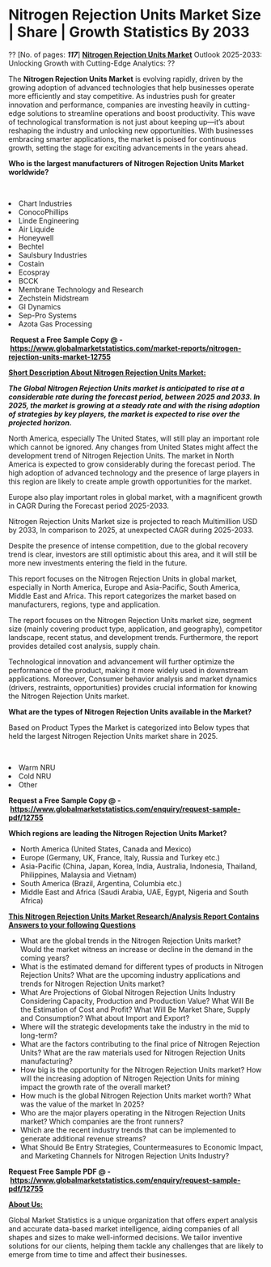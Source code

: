 <H1>Nitrogen Rejection Units Market Size | Share | Growth Statistics By 2033</H1><p>?? [No. of pages:&nbsp;<strong><em>117</em></strong>]&nbsp;<strong><a href="https://www.globalmarketstatistics.com/market-reports/nitrogen-rejection-units-market-12755">Nitrogen Rejection Units&nbsp;Market</a></strong>&nbsp;Outlook 2025-2033: Unlocking Growth with Cutting-Edge Analytics: ??</p><p>The <strong>Nitrogen Rejection Units Market</strong> is evolving rapidly, driven by the growing adoption of advanced technologies that help businesses operate more efficiently and stay competitive. As industries push for greater innovation and performance, companies are investing heavily in cutting-edge solutions to streamline operations and boost productivity. This wave of technological transformation is not just about keeping up&mdash;it&rsquo;s about reshaping the industry and unlocking new opportunities. With businesses embracing smarter applications, the market is poised for continuous growth, setting the stage for exciting advancements in the years ahead.</p><p><strong>Who is the largest manufacturers of Nitrogen Rejection Units Market worldwide?</strong></p><p>&nbsp;<li>Chart Industries<li> ConocoPhillips<li> Linde Engineering<li> Air Liquide<li> Honeywell<li> Bechtel<li> Saulsbury Industries<li> Costain<li> Ecospray<li> BCCK<li> Membrane Technology and Research<li> Zechstein Midstream<li> GI Dynamics<li> Sep-Pro Systems<li> Azota Gas Processing</p><p>&nbsp;<strong>Request a Free Sample Copy @ -&nbsp;<a href="https://www.globalmarketstatistics.com/market-reports/nitrogen-rejection-units-market-12755">https://www.globalmarketstatistics.com/market-reports/nitrogen-rejection-units-market-12755</a></strong></p><p><strong><u>Short Description About Nitrogen Rejection Units Market:</u></strong></p><p><strong><em>The Global Nitrogen Rejection Units market is anticipated to rise at a considerable rate during the forecast period, between 2025 and 2033. In 2025, the market is growing at a steady rate and with the rising adoption of strategies by key players, the market is expected to rise over the projected horizon.</em></strong></p><p>North America, especially The United States, will still play an important role which cannot be ignored. Any changes from United States might affect the development trend of Nitrogen Rejection Units. The market in North America is expected to grow considerably during the forecast period. The high adoption of advanced technology and the presence of large players in this region are likely to create ample growth opportunities for the market.</p><p>Europe also play important roles in global market, with a magnificent growth in CAGR During the Forecast period 2025-2033.</p><p>Nitrogen Rejection Units Market size is projected to reach Multimillion USD by 2033, In comparison to 2025, at unexpected CAGR during 2025-2033.</p><p>Despite the presence of intense competition, due to the global recovery trend is clear, investors are still optimistic about this area, and it will still be more new investments entering the field in the future.</p><p>This report focuses on the Nitrogen Rejection Units in global market, especially in North America, Europe and Asia-Pacific, South America, Middle East and Africa. This report categorizes the market based on manufacturers, regions, type and application.</p><p>The report focuses on the Nitrogen Rejection Units market size, segment size (mainly covering product type, application, and geography), competitor landscape, recent status, and development trends. Furthermore, the report provides detailed cost analysis, supply chain.</p><p>Technological innovation and advancement will further optimize the performance of the product, making it more widely used in downstream applications. Moreover, Consumer behavior analysis and market dynamics (drivers, restraints, opportunities) provides crucial information for knowing the Nitrogen Rejection Units market.</p><p><strong>What are the types of Nitrogen Rejection Units available in the Market?</strong></p><p>Based on Product Types the Market is categorized into Below types that held the largest Nitrogen Rejection Units market share in 2025.</p><p>&nbsp;<li>Warm NRU<li> Cold NRU<li> Other&nbsp;</p><p><strong>Request a Free Sample Copy @ -&nbsp;<a href="https://www.globalmarketstatistics.com/enquiry/request-sample-pdf/12755">https://www.globalmarketstatistics.com/enquiry/request-sample-pdf/12755</a></strong></p><p><strong>Which regions are leading the Nitrogen Rejection Units Market?</strong></p><ul><li>North America (United States, Canada and Mexico)</li><li>Europe (Germany, UK, France, Italy, Russia and Turkey etc.)</li><li>Asia-Pacific (China, Japan, Korea, India, Australia, Indonesia, Thailand, Philippines, Malaysia and Vietnam)</li><li>South America (Brazil, Argentina, Columbia etc.)</li><li>Middle East and Africa (Saudi Arabia, UAE, Egypt, Nigeria and South Africa)</li></ul><p><strong><u>This Nitrogen Rejection Units Market Research/Analysis Report Contains Answers to your following Questions</u></strong></p><ul><li>What are the global trends in the Nitrogen Rejection Units market? Would the market witness an increase or decline in the demand in the coming years?</li><li>What is the estimated demand for different types of products in Nitrogen Rejection Units? What are the upcoming industry applications and trends for Nitrogen Rejection Units market?</li><li>What Are Projections of Global Nitrogen Rejection Units Industry Considering Capacity, Production and Production Value? What Will Be the Estimation of Cost and Profit? What Will Be Market Share, Supply and Consumption? What about Import and Export?</li><li>Where will the strategic developments take the industry in the mid to long-term?</li><li>What are the factors contributing to the final price of Nitrogen Rejection Units? What are the raw materials used for Nitrogen Rejection Units manufacturing?</li><li>How big is the opportunity for the Nitrogen Rejection Units market? How will the increasing adoption of Nitrogen Rejection Units for mining impact the growth rate of the overall market?</li><li>How much is the global Nitrogen Rejection Units market worth? What was the value of the market In 2025?</li><li>Who are the major players operating in the Nitrogen Rejection Units market? Which companies are the front runners?</li><li>Which are the recent industry trends that can be implemented to generate additional revenue streams?</li><li>What Should Be Entry Strategies, Countermeasures to Economic Impact, and Marketing Channels for Nitrogen Rejection Units Industry?</li></ul><p><strong>Request Free Sample PDF @ -&nbsp;<a href="https://www.globalmarketstatistics.com/enquiry/request-sample-pdf/12755">https://www.globalmarketstatistics.com/enquiry/request-sample-pdf/12755</a></strong></p><p><strong><u>About Us:</u></strong></p><p>Global Market Statistics&nbsp;is a unique organization that offers expert analysis and accurate data-based market intelligence, aiding companies of all shapes and sizes to make well-informed decisions. We tailor inventive solutions for our clients, helping them tackle any challenges that are likely to emerge from time to time and affect their businesses.</p>
